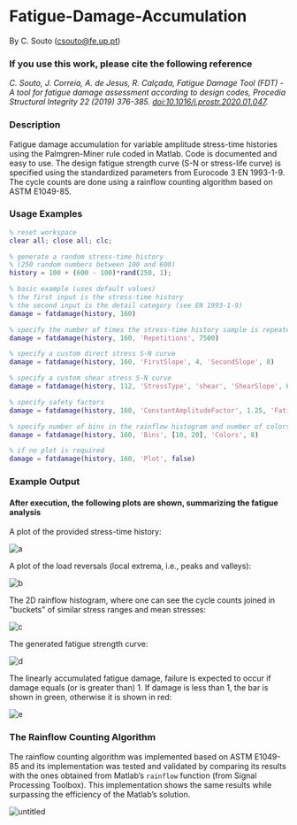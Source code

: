 # Fatigue-Damage-Accumulation
By C. Souto (csouto@fe.up.pt)

### If you use this work, please cite the following reference

*C. Souto, J. Correia, A. de Jesus, R. Calçada, Fatigue Damage Tool (FDT) - A tool for fatigue damage assessment according to design codes, Procedia Structural Integrity 22 (2019) 376-385. [doi:10.1016/j.prostr.2020.01.047](https://www.doi.org/10.1016/j.prostr.2020.01.047).*

### Description

Fatigue damage accumulation for variable amplitude stress-time histories using the Palmgren-Miner rule coded in Matlab. Code is documented and easy to use.
The design fatigue strength curve (S-N or stress-life curve) is specified using the standardized parameters from Eurocode 3 EN 1993-1-9. The cycle counts are done using a rainflow counting algorithm based on ASTM E1049-85.

### Usage Examples

```matlab
% reset workspace
clear all; close all; clc;

% generate a random stress-time history
% (250 random numbers between 100 and 600)
history = 100 + (600 - 100)*rand(250, 1);

% basic example (uses default values)
% the first input is the stress-time history
% the second input is the detail category (see EN 1993-1-9)
damage = fatdamage(history, 160)

% specify the number of times the stress-time history sample is repeated
damage = fatdamage(history, 160, 'Repetitions', 7500)

% specify a custom direct stress S-N curve
damage = fatdamage(history, 160, 'FirstSlope', 4, 'SecondSlope', 8)

% specify a custom shear stress S-N curve
damage = fatdamage(history, 112, 'StressType', 'shear', 'ShearSlope', 6)

% specify safety factors
damage = fatdamage(history, 160, 'ConstantAmplitudeFactor', 1.25, 'FatigueStrengthFactor', 1.35)

% specify number of bins in the rainflow histogram and number of colors in the colormap
damage = fatdamage(history, 160, 'Bins', [10, 20], 'Colors', 8)

% if no plot is required
damage = fatdamage(history, 160, 'Plot', false)
```

### Example Output

#### After execution, the following plots are shown, summarizing the fatigue analysis

A plot of the provided stress-time history:

![a](https://user-images.githubusercontent.com/83190503/121822523-6fa2cb80-cc97-11eb-92e5-df355f8a8f82.png)

A plot of the load reversals (local extrema, i.e., peaks and valleys):

![b](https://user-images.githubusercontent.com/83190503/121822525-73365280-cc97-11eb-8c0f-63d6c3ccb434.png)

The 2D rainflow histogram, where one can see the cycle counts joined in "buckets" of similar stress ranges and mean stresses:

![c](https://user-images.githubusercontent.com/83190503/121822527-7598ac80-cc97-11eb-8f58-a5fe5ae0e854.png)

The generated fatigue strength curve:

![d](https://user-images.githubusercontent.com/83190503/121822530-77fb0680-cc97-11eb-814f-01e71ac7b56b.png)

The linearly accumulated fatigue damage, failure is expected to occur if damage equals (or is greater than) 1. If damage is less than 1, the bar is shown in green, otherwise it is shown in red:

![e](https://user-images.githubusercontent.com/83190503/121822534-7a5d6080-cc97-11eb-8122-d5faa6e3cf76.png)

### The Rainflow Counting Algorithm

The rainflow counting algorithm was implemented based on ASTM E1049-85 and its implementation was tested and validated by comparing its results with the ones obtained from Matlab’s ``rainflow`` function (from Signal Processing Toolbox). This implementation shows the same results while surpassing the efficiency of the Matlab’s solution.

![untitled](https://user-images.githubusercontent.com/83190503/121893518-f3030200-cd15-11eb-9dcc-5f3a703e4e1e.png)

